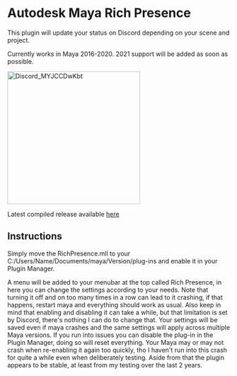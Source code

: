 # Autodesk Maya Rich Presence

This plugin will update your status on Discord depending on your scene and project.

Currently works in Maya 2016-2020. 2021 support will be added as soon as possible.

<img width="300" alt="Discord_MYJCCDwKbt" src="https://user-images.githubusercontent.com/50831997/59538496-44474380-8efa-11e9-8716-8fa73f144de2.png">

Latest compiled release available [here](https://github.com/ArhasGH/Discord-Rich-Presence-For-Maya/releases/latest)

## Instructions

Simply move the RichPresence.mll to your C:/Users/Name/Documents/maya/Version/plug-ins and enable it in your Plugin Manager.

A menu will be added to your menubar at the top called Rich Presence, in here you can change the settings according to your needs. Note that turning it off and on too many times in a row can lead to it crashing, if that happens, restart maya and everything should work as usual. Also keep in mind that enabling and disabling it can take a while, but that limitation is set by Discord, there's nothing I can do to change that. Your settings will be saved even if maya crashes and the same settings will apply across multiple Maya versions.
If you run into issues you can disable the plug-in in the Plugin Manager, doing so will reset everything. Your Maya may or may not crash when re-enabling it again too quickly, tho I haven't run into this crash for quite a while even when deliberately testing. Aside from that the plugin appears to be stable, at least from my testing over the last 2 years.


